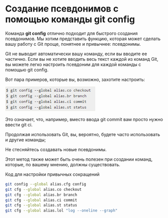 # Создание псевдонимов с помощью команды git config

Команда __git config__ отлично подходит для быстрого создания псевдонимов.
Мы хотим представить функцию, которая может сделать вашу работу с Git проще, понятнее и привычнее: псевдонимы.

Git не выводит автоматически вашу команду, если вы вводите ее частично. Если вы не хотите вводить весь текст каждой из команд Git, вы можете легко настроить псевдоним для каждой команды с помощью git config.

Вот пара примеров, которые вы, возможно, захотите настроить:

![Пример Алиасов](.alias/aliasPic1.PNG)

Это означает, что, например, вместо ввода git commit вам просто нужно ввести git ci.

Продолжая использовать Git, вы, вероятно, будете часто использовать и другие команды;

Не стесняйтесь создавать новые псевдонимы.

Этот метод также может быть очень полезен при создании команд, которые, по вашему мнению, должны существовать.

Код для настройки привычных сокращений

```bash
git config --global alias.cfg config
git cfg --global alias.co checkout
git cfg --global alias.br branch
git cfg --global alias.ci commit
git cfg --global alias.st status
git cfg --global alias.lol "log --oneline --graph"
```
